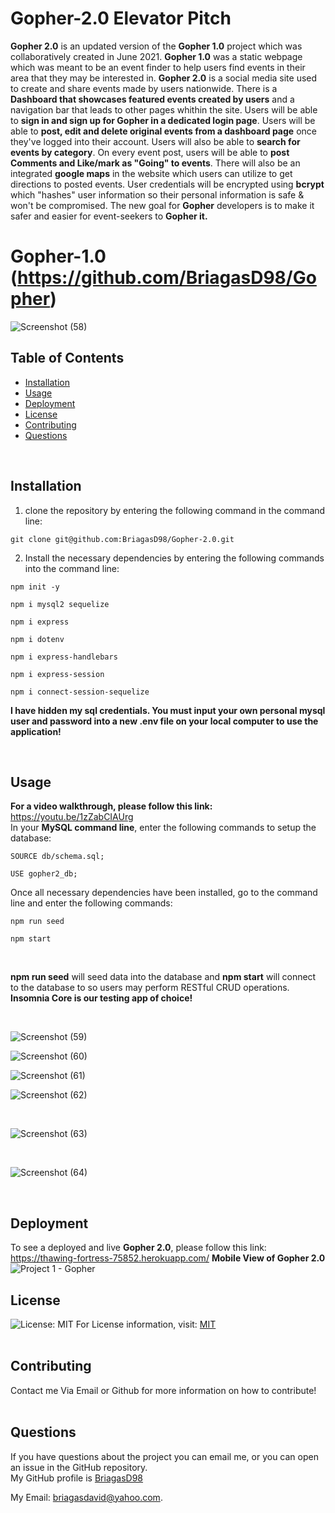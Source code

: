 # Gopher-2.0 Elevator Pitch

**Gopher 2.0** is an updated version of the **Gopher 1.0** project which was collaboratively created in June 2021.
**Gopher 1.0** was a static webpage which was meant to be an event finder to help users find events in their area that they may be
interested in. **Gopher 2.0** is a social media site used to create and share events made by users nationwide. There is a
**Dashboard that showcases featured events created by users** and a navigation bar that leads to other pages whithin the site.
Users will be able to **sign in and sign up for Gopher in a dedicated login page**. Users will be able to **post, edit and delete original
events from a dashboard page** once they've logged into their account. Users will also be able to **search for events by category**. On every
event post, users will be able to **post Comments and Like/mark as "Going" to events**. There will also be an integrated **google maps** in the
website which users can utilize to get directions to posted events. User credentials will be encrypted using **bcrypt** which "hashes" user
information so their personal information is safe & won't be compromised. The new goal for **Gopher** developers is to make it
safer and easier for event-seekers to **Gopher it.**
<br/>

# Gopher-1.0 (https://github.com/BriagasD98/Gopher)
![Screenshot (58)](https://user-images.githubusercontent.com/83102464/128966994-88bfa217-48d8-4180-bece-a558bd0dc086.png)

## Table of Contents
  * [Installation](#Installation)
  * [Usage](#Usage)
  * [Deployment](#Deployment)
  * [License](#License)
  * [Contributing](#Contributing)
  * [Questions](#Questions)
  <br/>
  
  ## Installation
  1) clone the repository by entering the following command in the command line: <br/> 
  ```
  git clone git@github.com:BriagasD98/Gopher-2.0.git
  ```
  2) Install the necessary dependencies by entering the following commands into the command line: <br/>
  ```
  npm init -y
  ```
  ```
  npm i mysql2 sequelize
  ```
  ```
  npm i express
  ```
  ```
  npm i dotenv
  ```
  ```
  npm i express-handlebars
  ```
  ```
  npm i express-session
  ```
  ```
  npm i connect-session-sequelize
  ```
  **I have hidden my sql credentials. You must input your own personal mysql user and password into a new .env file on your local computer to use the application!**
  
  <br/>
  
  ## Usage
  **For a video walkthrough, please follow this link:** https://youtu.be/1zZabCIAUrg
  <br/>
  In your **MySQL command line**, enter the following commands to setup the database:
  ```
  SOURCE db/schema.sql;
  ```
  ```
  USE gopher2_db;
  ```
  Once all necessary dependencies have been installed, go to the command line and enter the following commands:
  ```
  npm run seed
  ```
  ```
  npm start
  ```
  <br/>
  
  **npm run seed** will seed data into the database and **npm start** will connect to the database to so users
  may perform RESTful CRUD operations. **Insomnia Core is our testing app of choice!**
  
  <br/>
  
  ![Screenshot (59)](https://user-images.githubusercontent.com/83102464/130361461-04becfc4-2233-4c3f-bf90-d99a65542ab5.png)
  <br/>
  
  ![Screenshot (60)](https://user-images.githubusercontent.com/83102464/130361480-0bd1a21d-090a-449b-8679-8670dd4d0e46.png)
  <br/>
  
  ![Screenshot (61)](https://user-images.githubusercontent.com/83102464/130361504-e5cc8444-9d87-4332-bfdd-9972d43cd7e7.png)
  <br/>
  
  ![Screenshot (62)](https://user-images.githubusercontent.com/83102464/130361513-e56aad51-635e-43cb-ae7c-626e4a289f3a.png)


  <br/>
  
  ![Screenshot (63)](https://user-images.githubusercontent.com/83102464/130361521-83e824af-4e35-465e-9989-8ba519f48bc0.png)
  
  <br/>
  
  ![Screenshot (64)](https://user-images.githubusercontent.com/83102464/130361529-a06716a7-5542-4cce-a933-a2bac42dbd47.png)
  
  <br/>

  ## Deployment
  To see a deployed and live **Gopher 2.0**, please follow this link: <br/>
  https://thawing-fortress-75852.herokuapp.com/
  **Mobile View of Gopher 2.0**
  <br/>
 ![Project 1 - Gopher](https://user-images.githubusercontent.com/83102464/130361801-365ee253-4fd9-43f7-9191-57fb545d069b.jpg)

  ## License
  ![License: MIT](https://img.shields.io/badge/License-MIT-yellow.svg)
  For License information, visit:
  [MIT](https://opensource.org/licenses/MIT)
  <br/>
  <br/>
  ## Contributing
  Contact me Via Email or Github for more information on how to contribute!
  <br/>
  <br/>
  
  ## Questions  
  If you have questions about the project you can email me, or you can open an issue in the GitHub repository.
  <br/>
  My GitHub profile is [BriagasD98](https://github.com/BriagasD98)  
    
  My Email: [briagasdavid@yahoo.com](mailto:briagasdavid@yahoo.com).
